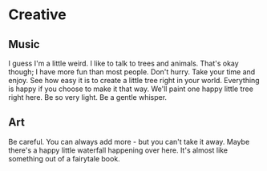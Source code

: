 # Creative

## Music

I guess I'm a little weird. I like to talk to trees and animals. That's okay though; I have more fun than most people. Don't hurry. Take your time and enjoy. See how easy it is to create a little tree right in your world. Everything is happy if you choose to make it that way. We'll paint one happy little tree right here. Be so very light. Be a gentle whisper.

## Art

Be careful. You can always add more - but you can't take it away. Maybe there's a happy little waterfall happening over here. It's almost like something out of a fairytale book.
